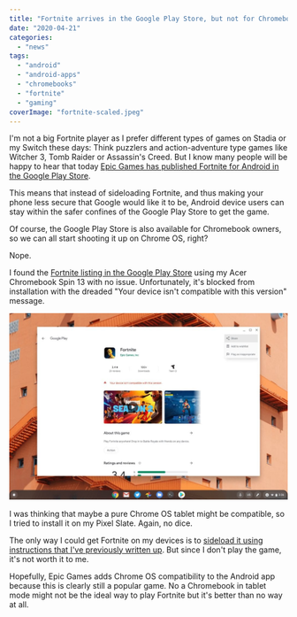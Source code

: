 ```yaml
---
title: "Fortnite arrives in the Google Play Store, but not for Chromebooks"
date: "2020-04-21"
categories: 
  - "news"
tags: 
  - "android"
  - "android-apps"
  - "chromebooks"
  - "fortnite"
  - "gaming"
coverImage: "fortnite-scaled.jpeg"
---
```


I'm not a big Fortnite player as I prefer different types of games on Stadia or my Switch these days: Think puzzlers and action-adventure type games like Witcher 3, Tomb Raider or Assassin's Creed. But I know many people will be happy to hear that today [Epic Games has published Fortnite for Android in the Google Play Store](https://www.polygon.com/2020/4/21/21229930/fortnite-available-on-google-play-android-mobile-devices).

This means that instead of sideloading Fortnite, and thus making your phone less secure that Google would like it to be, Android device users can stay within the safer confines of the Google Play Store to get the game.

Of course, the Google Play Store is also available for Chromebook owners, so we can all start shooting it up on Chrome OS, right?

Nope.

I found the [Fortnite listing in the Google Play Store](https://play.google.com/store/apps/details?id=com.epicgames.fortnite) using my Acer Chromebook Spin 13 with no issue. Unfortunately, it's blocked from installation with the dreaded "Your device isn't compatible with this version" message.

![](images/Screenshot-2020-04-21-at-3.36.48-PM-1024x683-1.jpg)

I was thinking that maybe a pure Chrome OS tablet might be compatible, so I tried to install it on my Pixel Slate. Again, no dice.

The only way I could get Fortnite on my devices is to [sideload it using instructions that I've previously written up](https://www.aboutchromebooks.com/news/chrome-os-80-how-to-sideload-android-apps-to-a-chromebook/). But since I don't play the game, it's not worth it to me.

Hopefully, Epic Games adds Chrome OS compatibility to the Android app because this is clearly still a popular game. No a Chromebook in tablet mode might not be the ideal way to play Fortnite but it's better than no way at all.
